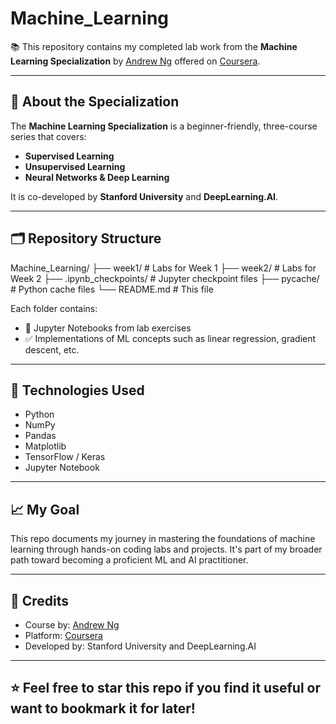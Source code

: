 # Machine_Learning

📚 This repository contains my completed lab work from the **Machine Learning Specialization** by [Andrew Ng](https://www.andrewng.org/) offered on [Coursera](https://www.coursera.org/specializations/machine-learning-introduction).

---

## 📌 About the Specialization

The **Machine Learning Specialization** is a beginner-friendly, three-course series that covers:
- **Supervised Learning**
- **Unsupervised Learning**
- **Neural Networks & Deep Learning**

It is co-developed by **Stanford University** and **DeepLearning.AI**.

---

## 🗂️ Repository Structure

Machine_Learning/
├── week1/ # Labs for Week 1
├── week2/ # Labs for Week 2
├── .ipynb_checkpoints/ # Jupyter checkpoint files
├── pycache/ # Python cache files
└── README.md # This file


Each folder contains:
- 📓 Jupyter Notebooks from lab exercises
- ✅ Implementations of ML concepts such as linear regression, gradient descent, etc.

---

## 🚀 Technologies Used

- Python
- NumPy
- Pandas
- Matplotlib
- TensorFlow / Keras
- Jupyter Notebook

---

## 📈 My Goal

This repo documents my journey in mastering the foundations of machine learning through hands-on coding labs and projects. It's part of my broader path toward becoming a proficient ML and AI practitioner.

---

## 🧠 Credits

- Course by: [Andrew Ng](https://www.andrewng.org/)
- Platform: [Coursera](https://www.coursera.org/specializations/machine-learning-introduction)
- Developed by: Stanford University and DeepLearning.AI

---

## ⭐️ Feel free to star this repo if you find it useful or want to bookmark it for later!
